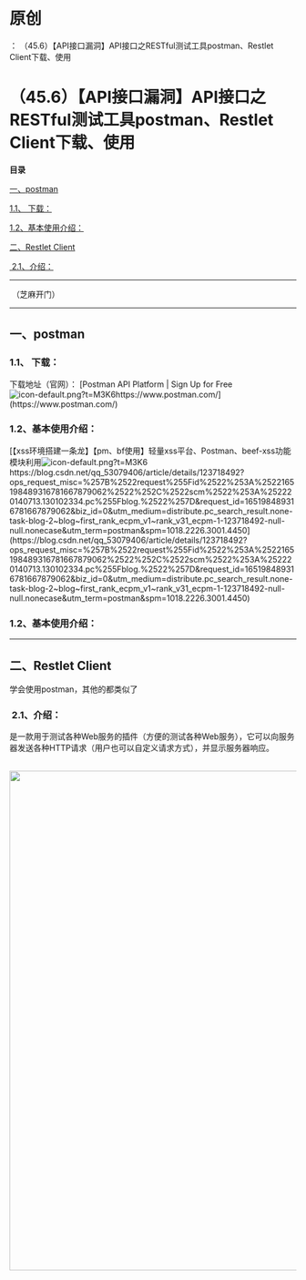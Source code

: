 # 原创
：  （45.6）【API接口漏洞】API接口之RESTful测试工具postman、Restlet Client下载、使用

# （45.6）【API接口漏洞】API接口之RESTful测试工具postman、Restlet Client下载、使用

**目录**

[一、postman](#%E4%B8%80%E3%80%81postman)

[1.1、 下载：](#1.1%E3%80%81%20%E4%B8%8B%E8%BD%BD%EF%BC%9A)

[1.2、基本使用介绍：](#1.2%E3%80%81%E5%9F%BA%E6%9C%AC%E4%BD%BF%E7%94%A8%E4%BB%8B%E7%BB%8D%EF%BC%9A)

[二、Restlet Client](#%E4%BA%8C%E3%80%81Restlet%20Client)

[ 2.1、介绍：](#%C2%A02.1%E3%80%81%E4%BB%8B%E7%BB%8D%EF%BC%9A)

---


 （芝麻开门）

---


## 一、postman

> 
<h3>1.1、 下载：</h3>
下载地址（官网）：
[Postman API Platform | Sign Up for Free<img alt="icon-default.png?t=M3K6" src="https://csdnimg.cn/release/blog_editor_html/release2.1.0/ckeditor/plugins/CsdnLink/icons/icon-default.png?t=M3K6"/>https://www.postman.com/](https://www.postman.com/)

<h3>1.2、基本使用介绍：</h3>
[【xss环境搭建一条龙】【pm、bf使用】轻量xss平台、Postman、beef-xss功能模块利用<img alt="icon-default.png?t=M3K6" src="https://csdnimg.cn/release/blog_editor_html/release2.1.0/ckeditor/plugins/CsdnLink/icons/icon-default.png?t=M3K6"/>https://blog.csdn.net/qq_53079406/article/details/123718492?ops_request_misc=%257B%2522request%255Fid%2522%253A%2522165198489316781667879062%2522%252C%2522scm%2522%253A%252220140713.130102334.pc%255Fblog.%2522%257D&amp;request_id=165198489316781667879062&amp;biz_id=0&amp;utm_medium=distribute.pc_search_result.none-task-blog-2~blog~first_rank_ecpm_v1~rank_v31_ecpm-1-123718492-null-null.nonecase&amp;utm_term=postman&amp;spm=1018.2226.3001.4450](https://blog.csdn.net/qq_53079406/article/details/123718492?ops_request_misc=%257B%2522request%255Fid%2522%253A%2522165198489316781667879062%2522%252C%2522scm%2522%253A%252220140713.130102334.pc%255Fblog.%2522%257D&amp;request_id=165198489316781667879062&amp;biz_id=0&amp;utm_medium=distribute.pc_search_result.none-task-blog-2~blog~first_rank_ecpm_v1~rank_v31_ecpm-1-123718492-null-null.nonecase&amp;utm_term=postman&amp;spm=1018.2226.3001.4450)


### 1.2、基本使用介绍：

---


## 二、Restlet Client

> 
学会使用postman，其他的都类似了
<h3> 2.1、介绍：</h3>
是一款用于测试各种Web服务的插件（方便的测试各种Web服务），它可以向服务器发送各种HTTP请求（用户也可以自定义请求方式），并显示服务器响应。

 <img alt="" height="878" src="https://img-blog.csdnimg.cn/ee554195f7964896ab225a0486c5ddff.png" width="1200"/>


